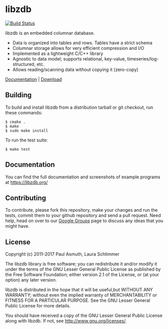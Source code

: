 libzdb
======

[![Build Status](https://travis-ci.org/paulasmuth/libzdb.png?branch=master)](http://travis-ci.org/paulasmuth/libzdb)

libzdb is an embedded columnar database.

  * Data is organized into tables and rows. Tables have a strict schema
  * Columnar storage allows for very efficient compression and I/O
  * Implemented as a lightweight C/C++ library
  * Agnostic to data model; supports relational, key-value, timeseries/log-structured, etc.
  * Allows reading/scanning data without copying it (zero-copy)

[Documentation](http://libzdb.org/) | [Download](http://libzdb.org/download/)

## Building

To build and install libzdb from a distribution tarball or git checkout, run
these commands:

    $ cmake .
    $ make
    $ sudo make install

To run the test suite:

    $ make test

## Documentation

You can find the full documentation and screenshots of example programs at
https://libzdb.org/

## Contributing

To contribute, please fork this repository, make your changes and run the 
tests, commit them to your github repository and send a pull request.
Need help, head on over to our [Google Groups](htt//groups.google.com/group/libzdb)
page to discuss any ideas that you might have.

## License

Copyright (c) 2011-2017 Paul Asmuth, Laura Schlimmer

The libzdb library is free software; you can redistribute it and/or modify it
under the terms of the GNU Lesser General Public License as published by the Free
Software Foundation; either version 2.1 of the License, or (at your option) any
later version.

libzdb is distributed in the hope that it will be useful,but WITHOUT ANY
WARRANTY; without even the implied warranty of MERCHANTABILITY or FITNESS FOR A
PARTICULAR PURPOSE. See the GNU Lesser General Public License for more details.

You should have received a copy of the GNU Lesser General Public License along
with libzdb. If not, see <http://www.gnu.org/licenses/>.
